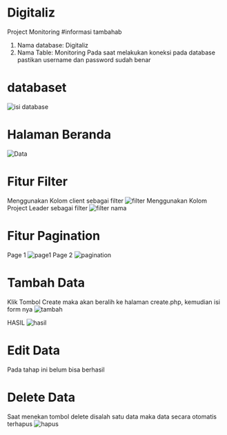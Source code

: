 # Digitaliz
Project Monitoring
#informasi tambahab
1. Nama database: Digitaliz
2. Nama Table: Monitoring
Pada saat melakukan koneksi pada database pastikan username dan password sudah benar

# databaset
![isi database](https://user-images.githubusercontent.com/99313361/179356658-153c33c2-afef-4017-8c16-3f10ed72f16e.JPG)

# Halaman Beranda
![Data](https://user-images.githubusercontent.com/99313361/179355481-abef5578-a55d-44c0-963d-417d558585dd.JPG)

# Fitur Filter
Menggunakan Kolom client sebagai filter
![filter](https://user-images.githubusercontent.com/99313361/179355808-c98eb9f5-b8fe-4239-95d1-8a06c6c94e28.JPG)
Menggunakan Kolom Project Leader sebagai filter
![filter nama](https://user-images.githubusercontent.com/99313361/179356452-eac42c4a-48d6-4bed-9986-2ccd8ccda6ee.JPG)

# Fitur Pagination
Page 1
![page1](https://user-images.githubusercontent.com/99313361/179356294-ed4aa1ee-b48c-41d6-9681-5ad80905be1e.JPG)
Page 2
![pagination](https://user-images.githubusercontent.com/99313361/179355841-58b893fd-5b97-46c1-8fa2-85868f109ad0.JPG)

# Tambah Data
Klik Tombol Create maka akan beralih ke halaman create.php, kemudian isi form nya
![tambah](https://user-images.githubusercontent.com/99313361/179355973-c77500cc-7c2f-435c-a1ac-81f4a518bff5.JPG)

HASIL
![hasil](https://user-images.githubusercontent.com/99313361/179356003-b36556b4-37f1-4c8c-8ce9-ca3a091ee3e3.JPG)

# Edit Data
Pada tahap ini belum bisa berhasil

# Delete Data
Saat menekan tombol delete disalah satu data maka data secara otomatis terhapus
![hapus](https://user-images.githubusercontent.com/99313361/179356093-168d7013-08a9-46e3-9fbe-4b1b45918b9e.JPG)


